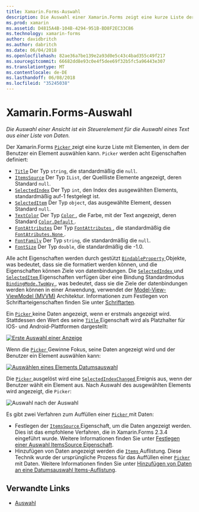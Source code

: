 ```yaml
---
title: Xamarin.Forms-Auswahl
description: Die Auswahl einer Xamarin.Forms zeigt eine kurze Liste der Elemente, von denen der Benutzer ein Element auswählen kann. In diesem Artikel wird erläutert, wie die Datumsauswahl-Klasse, die Auswahl eines Textelements aus einer Liste von Daten verwendet wird.
ms.prod: xamarin
ms.assetid: D4815A4B-104B-4294-951B-BD8F2EC33C86
ms.technology: xamarin-forms
author: davidbritch
ms.author: dabritch
ms.date: 06/04/2018
ms.openlocfilehash: 82ae36a7be139e2a93d0e5c43c4bad355c49f217
ms.sourcegitcommit: 66682dd8e93c0e4f5dee69f32b5fc5a96443e307
ms.translationtype: MT
ms.contentlocale: de-DE
ms.lasthandoff: 06/08/2018
ms.locfileid: "35245038"
---
```

# <a name="xamarinforms-picker"></a>Xamarin.Forms-Auswahl

_Die Auswahl einer Ansicht ist ein Steuerelement für die Auswahl eines Text aus einer Liste von Daten._

Der Xamarin.Forms [ `Picker` ](xref:Xamarin.Forms.Picker) zeigt eine kurze Liste mit Elementen, in dem der Benutzer ein Element auswählen kann. `Picker` werden acht Eigenschaften definiert:

- [`Title`](xref:Xamarin.Forms.Picker.Title) Der Typ `string`, die standardmäßig die `null`.
- [`ItemsSource`](xref:Xamarin.Forms.Picker.ItemsSource) Der Typ `IList`, der Quellliste Elemente angezeigt, deren Standard `null`.
- [`SelectedIndex`](xref:Xamarin.Forms.Picker.SelectedIndex) Der Typ `int`, den Index des ausgewählten Elements, standardmäßig auf-1 festgelegt ist.
- [`SelectedItem`](xref:Xamarin.Forms.Picker.SelectedItem) Der Typ `object`, das ausgewählte Element, dessen Standard `null`.
- [`TextColor`](xref:Xamarin.Forms.Picker.TextColor) Der Typ [ `Color` ](xref:Xamarin.Forms.Color), die Farbe, mit der Text angezeigt, deren Standard [ `Color.Default` ](https://developer.xamarin.com/api/property/Xamarin.Forms.Color.Default/).
- [`FontAttributes`](xref:Xamarin.Forms.Picker.FontAttributes) Der Typ [ `FontAttributes` ](xref:Xamarin.Forms.FontAttributes), die standardmäßig die [ `FontAtributes.None` ](xref:Xamarin.Forms.FontAttributes.None).
- [`FontFamily`](xref:Xamarin.Forms.Picker.FontFamily) Der Typ `string`, die standardmäßig die `null`.
- [`FontSize`](xref:Xamarin.Forms.Picker.FontSize) Der Typ `double`, die standardmäßig die -1.0.

Alle acht Eigenschaften werden durch gestützt [ `BindableProperty` ](xref:Xamarin.Forms.BindableProperty) Objekte, was bedeutet, dass sie die formatiert werden können, und die Eigenschaften können Ziele von datenbindungen. Die [ `SelectedIndex` ](xref:Xamarin.Forms.Picker.SelectedIndex) und [ `SelectedItem` ](xref:Xamarin.Forms.Picker.SelectedItem) Eigenschaften verfügen über eine Bindung Standardmodus [ `BindingMode.TwoWay` ](xref:Xamarin.Forms.BindingMode.TwoWay), was bedeutet, dass sie die Ziele der datenbindungen werden können in einer Anwendung, verwendet der [Model-View-ViewModel (MVVM)](~/xamarin-forms/enterprise-application-patterns/mvvm.md) Architektur. Informationen zum Festlegen von Schriftarteigenschaften finden Sie unter [Schriftarten](~/xamarin-forms/user-interface/text/fonts.md).

Ein [ `Picker` ](https://developer.xamarin.com/api/type/Xamarin.Forms.Picker/) keine Daten angezeigt, wenn er erstmals angezeigt wird. Stattdessen den Wert des seine [ `Title` ](https://developer.xamarin.com/api/property/Xamarin.Forms.Picker.Title/) Eigenschaft wird als Platzhalter für IOS- und Android-Plattformen dargestellt:

[![](images/picker-initial.png "Erste Auswahl einer Anzeige")](images/picker-initial-large.png#lightbox "erste Auswahl anzeigen")

Wenn die [ `Picker` ](https://developer.xamarin.com/api/type/Xamarin.Forms.Picker/) Gewinne Fokus, seine Daten angezeigt wird und der Benutzer ein Element auswählen kann:

[![](images/picker-selection.png "Auswählen eines Elements Datumsauswahl")](images/picker-selection-large.png#lightbox "Datumsauswahl Auswählen eines Elements")

Die [ `Picker` ](xref:Xamarin.Forms.Picker) ausgelöst wird eine [ `SelectedIndexChanged` ](xref:Xamarin.Forms.Picker.SelectedIndexChanged) Ereignis aus, wenn der Benutzer wählt ein Element aus. Nach Auswahl des ausgewählten Elements wird angezeigt, die `Picker`:

![](images/picker-after-selection.png "Auswahl nach der Auswahl")

Es gibt zwei Verfahren zum Auffüllen einer [ `Picker` ](https://developer.xamarin.com/api/type/Xamarin.Forms.Picker/) mit Daten:

- Festlegen der [ `ItemsSource` ](https://developer.xamarin.com/api/property/Xamarin.Forms.Picker.ItemsSource/) Eigenschaft, um die Daten angezeigt werden. Dies ist das empfohlene Verfahren, die in Xamarin.Forms 2.3.4 eingeführt wurde. Weitere Informationen finden Sie unter [Festlegen einer Auswahl ItemsSource Eigenschaft](populating-itemssource.md).
- Hinzufügen von Daten angezeigt werden die [ `Items` ](https://developer.xamarin.com/api/property/Xamarin.Forms.Picker.Items/) Auflistung. Diese Technik wurde der ursprüngliche Prozess für das Auffüllen einer [ `Picker` ](https://developer.xamarin.com/api/type/Xamarin.Forms.Picker/) mit Daten. Weitere Informationen finden Sie unter [Hinzufügen von Daten an eine Datumsauswahl Items-Auflistung](populating-items.md).

## <a name="related-links"></a>Verwandte Links

- [Auswahl](https://developer.xamarin.com/api/type/Xamarin.Forms.Picker/)
